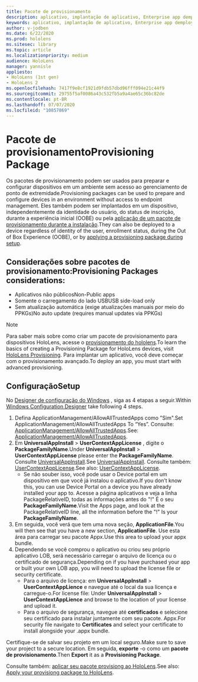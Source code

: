 ```yaml
---
title: Pacote de provisionamento
description: aplicativo, implantação de aplicativo, Enterprise app demployment, provisionamento
keywords: aplicativo, implantação de aplicativo, Enterprise app demployment, provisionamento
author: v-jodben
ms.date: 6/22/2020
ms.prod: hololens
ms.sitesec: library
ms.topic: article
ms.localizationpriority: medium
audience: HoloLens
manager: yannisle
appliesto:
- HoloLens (1st gen)
- HoloLens 2
ms.openlocfilehash: 7417f9e8cf1921d9fdb57dbd96fff094e21c44f9
ms.sourcegitcommit: 29755f5af0086a43c532fb5a9a4ae65c36bc82de
ms.contentlocale: pt-BR
ms.lasthandoff: 07/07/2020
ms.locfileid: "10857869"
---
```

# <span data-ttu-id="698bc-104">Pacote de provisionamento</span><span class="sxs-lookup"><span data-stu-id="698bc-104">Provisioning Package</span></span>

<span data-ttu-id="698bc-105">Os pacotes de provisionamento podem ser usados para preparar e configurar dispositivos em um ambiente sem acesso ao gerenciamento de ponto de extremidade.</span><span class="sxs-lookup"><span data-stu-id="698bc-105">Provisioning packages can be used to prepare and configure devices in an environment without access to endpoint management.</span></span> <span data-ttu-id="698bc-106">Eles também podem ser implantados em um dispositivo, independentemente da identidade do usuário, do status de inscrição, durante a experiência inicial (OOBE) ou pela [aplicação de um pacote de provisionamento durante a instalação](https://docs.microsoft.com/hololens/hololens-provisioning##apply-a-provisioning-package-to-hololens-during-setup).</span><span class="sxs-lookup"><span data-stu-id="698bc-106">They can also be deployed to a device regardless of identity of the user, enrollment status, during the Out of Box Experience (OOBE), or by [applying a provisioning package during setup](https://docs.microsoft.com/hololens/hololens-provisioning##apply-a-provisioning-package-to-hololens-during-setup).</span></span>

## <span data-ttu-id="698bc-107">Considerações sobre pacotes de provisionamento:</span><span class="sxs-lookup"><span data-stu-id="698bc-107">Provisioning Packages considerations:</span></span>
* <span data-ttu-id="698bc-108">Aplicativos não públicos</span><span class="sxs-lookup"><span data-stu-id="698bc-108">Non-Public apps</span></span>
* <span data-ttu-id="698bc-109">Somente o carregamento do lado USB</span><span class="sxs-lookup"><span data-stu-id="698bc-109">USB side-load only</span></span>
* <span data-ttu-id="698bc-110">Sem atualização automática (exige atualizações manuais por meio do PPKGs)</span><span class="sxs-lookup"><span data-stu-id="698bc-110">No auto update (requires manual updates via PPKGs)</span></span>

> [!NOTE] 
> <span data-ttu-id="698bc-111">Para saber mais sobre como criar um pacote de provisionamento para dispositivos HoloLens, acesse o [provisionamento do hololens](https://docs.microsoft.com/hololens/hololens-provisioning).</span><span class="sxs-lookup"><span data-stu-id="698bc-111">To learn the basics of creating a Provisioning Package for HoloLens devices, visit [HoloLens Provisioning](https://docs.microsoft.com/hololens/hololens-provisioning).</span></span> <span data-ttu-id="698bc-112">Para implantar um aplicativo, você deve começar com o provisionamento avançado.</span><span class="sxs-lookup"><span data-stu-id="698bc-112">To deploy an app, you must start with advanced provisioning.</span></span> 

## <span data-ttu-id="698bc-113">Configuração</span><span class="sxs-lookup"><span data-stu-id="698bc-113">Setup</span></span>

<span data-ttu-id="698bc-114">No [Designer de configuração do Windows](https://www.microsoft.com/store/productId/9NBLGGH4TX22) , siga as 4 etapas a seguir.</span><span class="sxs-lookup"><span data-stu-id="698bc-114">Within [Windows Configuration Designer](https://www.microsoft.com/store/productId/9NBLGGH4TX22) take following 4 steps.</span></span>

1. <span data-ttu-id="698bc-115">Defina ApplicationManagement/AllowAllTrustedApps como "Sim".</span><span class="sxs-lookup"><span data-stu-id="698bc-115">Set ApplicationManagement/AllowAllTrustedApps To “Yes”.</span></span> <span data-ttu-id="698bc-116">Consulte: [ApplicationManagement/AllowAllTrustedApps](https://docs.microsoft.com/windows/client-management/mdm/policy-csp-applicationmanagement#applicationmanagement-allowalltrustedapps).</span><span class="sxs-lookup"><span data-stu-id="698bc-116">See: [ApplicationManagement/AllowAllTrustedApps](https://docs.microsoft.com/windows/client-management/mdm/policy-csp-applicationmanagement#applicationmanagement-allowalltrustedapps).</span></span>
2. <span data-ttu-id="698bc-117">Em **UniversalAppInstall**  >  **UserContextAppLicense** , digite o **PackageFamilyName**.</span><span class="sxs-lookup"><span data-stu-id="698bc-117">Under **UniversalAppInstall** > **UserContextAppLicense** please enter the **PackageFamilyName**.</span></span> <span data-ttu-id="698bc-118">Consulte [UniversalAppInstall](https://docs.microsoft.com/windows/configuration/wcd/wcd-universalappinstall).</span><span class="sxs-lookup"><span data-stu-id="698bc-118">See [UniversalAppInstall](https://docs.microsoft.com/windows/configuration/wcd/wcd-universalappinstall).</span></span> <span data-ttu-id="698bc-119">Consulte também: [UserContextAppLicense](https://docs.microsoft.com/windows/configuration/wcd/wcd-universalappinstall#usercontextapplicense).</span><span class="sxs-lookup"><span data-stu-id="698bc-119">See also: [UserContextAppLicense](https://docs.microsoft.com/windows/configuration/wcd/wcd-universalappinstall#usercontextapplicense).</span></span>
    - <span data-ttu-id="698bc-120">Se não souber isso, você pode usar o Device portal em um dispositivo em que você já instalou o aplicativo.</span><span class="sxs-lookup"><span data-stu-id="698bc-120">If you don’t know this, you can use Device Portal on a device you have already installed your app to.</span></span> <span data-ttu-id="698bc-121">Acesse a página aplicativos e veja a linha PackageRelativeID, todas as informações antes do "!" É o seu **PackageFamilyName**.</span><span class="sxs-lookup"><span data-stu-id="698bc-121">Visit the Apps page, and look at the PackageRelativeID line, all the information before the "!" Is your **PackageFamilyName**.</span></span>
3. <span data-ttu-id="698bc-122">Em seguida, você verá que tem uma nova seção, **ApplicationFile**.</span><span class="sxs-lookup"><span data-stu-id="698bc-122">You will then see that you have a new section, **ApplicationFile**.</span></span> <span data-ttu-id="698bc-123">Use esta área para carregar seu pacote Appx.</span><span class="sxs-lookup"><span data-stu-id="698bc-123">Use this area to upload your appx bundle.</span></span> 
4. <span data-ttu-id="698bc-124">Dependendo se você comprou o aplicativo ou criou seu próprio aplicativo LOB, será necessário carregar o arquivo de licença ou o certificado de segurança.</span><span class="sxs-lookup"><span data-stu-id="698bc-124">Depending on if you have purchased your app or built your own LOB app, you will need to upload the license file or security certificate.</span></span>
    - <span data-ttu-id="698bc-125">Para o arquivo de licença: em **UniversalAppInstall**  >  **UserContextAppLience** e navegue até o local da sua licença e carregue-o.</span><span class="sxs-lookup"><span data-stu-id="698bc-125">For license file: Under **UniversalAppInstall** > **UserContextAppLience** and browse to the location of your license and upload it.</span></span> 
    - <span data-ttu-id="698bc-126">Para o arquivo de segurança, navegue até **certificados** e selecione seu certificado para instalar juntamente com seu pacote. Appx.</span><span class="sxs-lookup"><span data-stu-id="698bc-126">For security file navigate to **Certificates** and select your certificate to install alongside your .appx bundle.</span></span> 

<span data-ttu-id="698bc-127">Certifique-se de salvar seu projeto em um local seguro.</span><span class="sxs-lookup"><span data-stu-id="698bc-127">Make sure to save your project to a secure location.</span></span> <span data-ttu-id="698bc-128">Em seguida, **exporte** -o como um **pacote de provisionamento**.</span><span class="sxs-lookup"><span data-stu-id="698bc-128">Then **Export** it as a **Provisioning Package**.</span></span>  
    
<span data-ttu-id="698bc-129">Consulte também: [aplicar seu pacote provisiong ao HoloLens](https://docs.microsoft.com/hololens/hololens-provisioning#apply-a-provisioning-package-to-hololens-during-setup).</span><span class="sxs-lookup"><span data-stu-id="698bc-129">See also: [Apply your provisiong package to HoloLens](https://docs.microsoft.com/hololens/hololens-provisioning#apply-a-provisioning-package-to-hololens-during-setup).</span></span>
